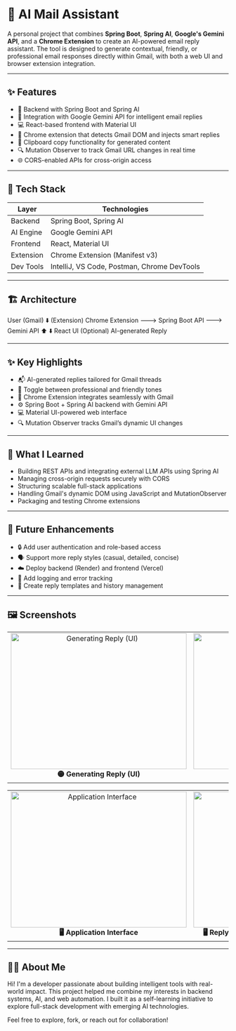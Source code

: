 # 📧 AI Mail Assistant

A personal project that combines **Spring Boot**, **Spring AI**, **Google's Gemini API**, and a **Chrome Extension** to create an AI-powered email reply assistant. The tool is designed to generate contextual, friendly, or professional email responses directly within Gmail, with both a web UI and browser extension integration.

---

## ✨ Features

- 🔐 Backend with Spring Boot and Spring AI
- 📡 Integration with Google Gemini API for intelligent email replies
- 💻 React-based frontend with Material UI
- 🧩 Chrome extension that detects Gmail DOM and injects smart replies
- 🧠 Clipboard copy functionality for generated content
- 🔍 Mutation Observer to track Gmail URL changes in real time
- 🌐 CORS-enabled APIs for cross-origin access

---

## 🧰 Tech Stack

| Layer        | Technologies                        |
|--------------|-------------------------------------|
| Backend      | Spring Boot, Spring AI              |
| AI Engine    | Google Gemini API                   |
| Frontend     | React, Material UI                  |
| Extension    | Chrome Extension (Manifest v3)      |
| Dev Tools    | IntelliJ, VS Code, Postman, Chrome DevTools |

---

## 🏗️ Architecture

User (Gmail) 
   ⬇️ (Extension)
Chrome Extension ———> Spring Boot API ———> Gemini API
        ⬆️                            ⬇️
     React UI (Optional)         AI-generated Reply

---

## ✨ Key Highlights

- 📬 AI-generated replies tailored for Gmail threads
- 🧠 Toggle between professional and friendly tones
- 🧩 Chrome Extension integrates seamlessly with Gmail
- ⚙️ Spring Boot + Spring AI backend with Gemini API
- 💻 Material UI-powered web interface
- 🔍 Mutation Observer tracks Gmail’s dynamic UI changes

---

## 🧠 What I Learned

- Building REST APIs and integrating external LLM APIs using Spring AI
- Managing cross-origin requests securely with CORS
- Structuring scalable full-stack applications
- Handling Gmail's dynamic DOM using JavaScript and MutationObserver
- Packaging and testing Chrome extensions

---

## 🚧 Future Enhancements

- 🔒 Add user authentication and role-based access
- 🗣️ Support more reply styles (casual, detailed, concise)
- ☁️ Deploy backend (Render) and frontend (Vercel)
- 📝 Add logging and error tracking
- 📜 Create reply templates and history management

---

## 🖼️ Screenshots

<table>
  <tr>
    <td align="center">
      <img width="400" height="310" alt="Generating Reply (UI)" src="https://github.com/user-attachments/assets/448b2ba9-442c-48ab-b37a-70ba9a7331a6" />
      <br><strong>🟡 Generating Reply (UI)</strong>
    </td>
    <td align="center">
      <img width="400" height="310" alt="AI Reply Interface" src="https://github.com/user-attachments/assets/8d8de2c6-4fc1-4a25-9b93-75ffaafb4300" />
      <br><strong>🟢 AI Reply Interface</strong>
    </td>
  </tr>
</table>

<table>
  <tr>
    <td align="center">
      <img width="400" height="310" alt="Application Interface" src="https://github.com/user-attachments/assets/05a832d0-04b0-427c-937e-cb76ed82a274" />
      <br><strong>🖥️ Application Interface</strong>
    </td>
    <td align="center">
      <img width="400" height="310" alt="Reply Console Logs" src="https://github.com/user-attachments/assets/8ffd74f2-685b-42ad-a6bd-beb57437a18b" />
      <br><strong>🖥️ Reply Console Logs (Extension or Backend)</strong>
    </td>
  </tr>
</table>

---

## 🙋‍♀️ About Me
Hi! I'm a developer passionate about building intelligent tools with real-world impact. This project helped me combine my interests in backend systems, AI, and web automation. I built it as a self-learning initiative to explore full-stack development with emerging AI technologies.

Feel free to explore, fork, or reach out for collaboration!
